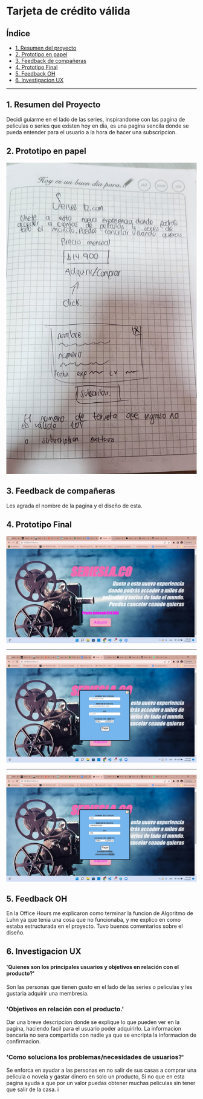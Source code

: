 # Tarjeta de crédito válida

## Índice

* [1. Resumen del proyecto](#1-Resumen-del-proyecto)
* [2. Prototipo en papel](#2-Prototipo-en-papel)
* [3. Feedback de compañeras](#3-Feedback-de-compañeras)
* [4. Prototipo Final](#4-Prototipo-Final)
* [5. Feedback OH](#5-Feedback-OH)
* [6. Investigacion UX](#6-Investigacion-UX)

***

## 1. Resumen del Proyecto
Decidi guiarme en el lado de las series, inspirandome con las pagina de peliculas o series que existen hoy en dia, es una pagina sencila
donde se pueda entender para el usuario a la hora de hacer una subscripcion.

## 2. Prototipo en papel
![Prototipo principal](src\Imagenes\Prototipo.jpg)

## 3. Feedback de compañeras
Les agrada el nombre de la pagina y el diseño de esta.

## 4. Prototipo Final
![Primer pantalla](src\Imagenes\primera.jpeg)
***
![Segunda pantalla](src\Imagenes\segunda.jpeg)
***
![Visualizacion final](src\Imagenes\Ultima.jpeg)

## 5. Feedback OH
En la Office Hours me explicaron como terminar la funcion de Algoritmo de Luhn ya que tenia una cosa que no funcionaba, 
y me explico en como estaba estructurada en el proyecto. Tuvo buenos comentarios sobre el diseño.

## 6. Investigacion UX
#### 'Quienes son los principales usuarios y objetivos en relación con el producto?'
Son las personas que tienen gusto en el lado de las series o peliculas y les gustaria adquirir una membresia. 
### 'Objetivos en relación con el producto.'
Dar una breve descripcion donde se explique lo que pueden ver en la pagina, haciendo facil para el usuario
poder adquirirlo. La informacion bancaria no sera compartida con nadie ya que se encripta la informacion de confirmacion. 
### 'Como soluciona los problemas/necesidades de usuarios?'
Se enforca en ayudar a las personas en no salir de sus casas a comprar una pelicula o novela y gastar dinero en solo un producto, 
Si no que en esta pagina ayuda a que por un valor puedas obtener muchas peliculas sin tener que salir de la casa. i

